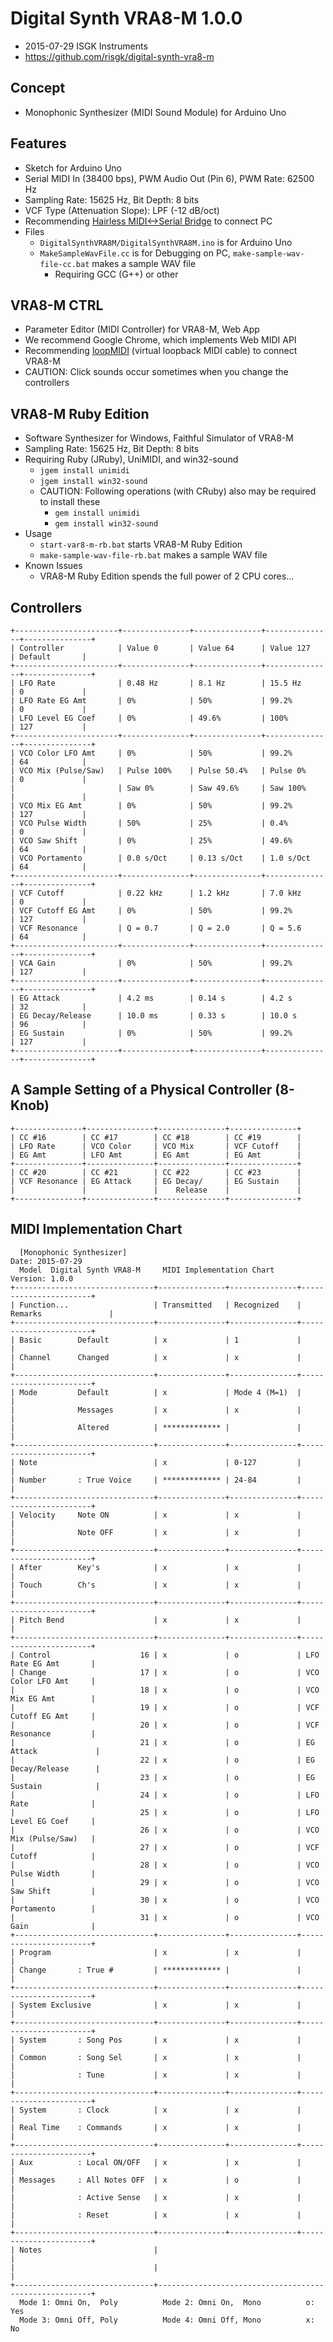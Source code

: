# Digital Synth VRA8-M 1.0.0

- 2015-07-29 ISGK Instruments
- <https://github.com/risgk/digital-synth-vra8-m>

## Concept

- Monophonic Synthesizer (MIDI Sound Module) for Arduino Uno

## Features

- Sketch for Arduino Uno
- Serial MIDI In (38400 bps), PWM Audio Out (Pin 6), PWM Rate: 62500 Hz
- Sampling Rate: 15625 Hz, Bit Depth: 8 bits
- VCF Type (Attenuation Slope): LPF (-12 dB/oct)
- Recommending [Hairless MIDI<->Serial Bridge](http://projectgus.github.io/hairless-midiserial/) to connect PC
- Files
    - `DigitalSynthVRA8M/DigitalSynthVRA8M.ino` is for Arduino Uno
    - `MakeSampleWavFile.cc` is for Debugging on PC, `make-sample-wav-file-cc.bat` makes a sample WAV file
        - Requiring GCC (G++) or other

## VRA8-M CTRL

- Parameter Editor (MIDI Controller) for VRA8-M, Web App
- We recommend Google Chrome, which implements Web MIDI API
- Recommending [loopMIDI](http://www.tobias-erichsen.de/software/loopmidi.html) (virtual loopback MIDI cable) to connect VRA8-M
- CAUTION: Click sounds occur sometimes when you change the controllers

## VRA8-M Ruby Edition

- Software Synthesizer for Windows, Faithful Simulator of VRA8-M
- Sampling Rate: 15625 Hz, Bit Depth: 8 bits
- Requiring Ruby (JRuby), UniMIDI, and win32-sound
    - `jgem install unimidi`
    - `jgem install win32-sound`
    - CAUTION: Following operations (with CRuby) also may be required to install these
        - `gem install unimidi`
        - `gem install win32-sound`
- Usage
    - `start-var8-m-rb.bat` starts VRA8-M Ruby Edition
    - `make-sample-wav-file-rb.bat` makes a sample WAV file
- Known Issues
    - VRA8-M Ruby Edition spends the full power of 2 CPU cores...

## Controllers

    +-----------------------+---------------+---------------+---------------+---------------+
    | Controller            | Value 0       | Value 64      | Value 127     | Default       |
    +-----------------------+---------------+---------------+---------------+---------------+
    | LFO Rate              | 0.48 Hz       | 8.1 Hz        | 15.5 Hz       | 0             |
    | LFO Rate EG Amt       | 0%            | 50%           | 99.2%         | 0             |
    | LFO Level EG Coef     | 0%            | 49.6%         | 100%          | 127           |
    +-----------------------+---------------+---------------+---------------+---------------+
    | VCO Color LFO Amt     | 0%            | 50%           | 99.2%         | 64            |
    | VCO Mix (Pulse/Saw)   | Pulse 100%    | Pulse 50.4%   | Pulse 0%      | 0             |
    |                       | Saw 0%        | Saw 49.6%     | Saw 100%      |               |
    | VCO Mix EG Amt        | 0%            | 50%           | 99.2%         | 127           |
    | VCO Pulse Width       | 50%           | 25%           | 0.4%          | 0             |
    | VCO Saw Shift         | 0%            | 25%           | 49.6%         | 64            |
    | VCO Portamento        | 0.0 s/Oct     | 0.13 s/Oct    | 1.0 s/Oct     | 64            |
    +-----------------------+---------------+---------------+---------------+---------------+
    | VCF Cutoff            | 0.22 kHz      | 1.2 kHz       | 7.0 kHz       | 0             |
    | VCF Cutoff EG Amt     | 0%            | 50%           | 99.2%         | 127           |
    | VCF Resonance         | Q = 0.7       | Q = 2.0       | Q = 5.6       | 64            |
    +-----------------------+---------------+---------------+---------------+---------------+
    | VCA Gain              | 0%            | 50%           | 99.2%         | 127           |
    +-----------------------+---------------+---------------+---------------+---------------+
    | EG Attack             | 4.2 ms        | 0.14 s        | 4.2 s         | 32            |
    | EG Decay/Release      | 10.0 ms       | 0.33 s        | 10.0 s        | 96            |
    | EG Sustain            | 0%            | 50%           | 99.2%         | 127           |
    +-----------------------+---------------+---------------+---------------+---------------+

## A Sample Setting of a Physical Controller (8-Knob)

    +---------------+---------------+---------------+---------------+
    | CC #16        | CC #17        | CC #18        | CC #19        |
    | LFO Rate      | VCO Color     | VCO Mix       | VCF Cutoff    |
    | EG Amt        | LFO Amt       | EG Amt        | EG Amt        |
    +---------------+---------------+---------------+---------------+
    | CC #20        | CC #21        | CC #22        | CC #23        |
    | VCF Resonance | EG Attack     | EG Decay/     | EG Sustain    |
    |               |               |    Release    |               |
    +---------------+---------------+---------------+---------------+

## MIDI Implementation Chart

      [Monophonic Synthesizer]                                        Date: 2015-07-29       
      Model  Digital Synth VRA8-M     MIDI Implementation Chart       Version: 1.0.0         
    +-------------------------------+---------------+---------------+-----------------------+
    | Function...                   | Transmitted   | Recognized    | Remarks               |
    +-------------------------------+---------------+---------------+-----------------------+
    | Basic        Default          | x             | 1             |                       |
    | Channel      Changed          | x             | x             |                       |
    +-------------------------------+---------------+---------------+-----------------------+
    | Mode         Default          | x             | Mode 4 (M=1)  |                       |
    |              Messages         | x             | x             |                       |
    |              Altered          | ************* |               |                       |
    +-------------------------------+---------------+---------------+-----------------------+
    | Note                          | x             | 0-127         |                       |
    | Number       : True Voice     | ************* | 24-84         |                       |
    +-------------------------------+---------------+---------------+-----------------------+
    | Velocity     Note ON          | x             | x             |                       |
    |              Note OFF         | x             | x             |                       |
    +-------------------------------+---------------+---------------+-----------------------+
    | After        Key's            | x             | x             |                       |
    | Touch        Ch's             | x             | x             |                       |
    +-------------------------------+---------------+---------------+-----------------------+
    | Pitch Bend                    | x             | x             |                       |
    +-------------------------------+---------------+---------------+-----------------------+
    | Control                    16 | x             | o             | LFO Rate EG Amt       |
    | Change                     17 | x             | o             | VCO Color LFO Amt     |
    |                            18 | x             | o             | VCO Mix EG Amt        |
    |                            19 | x             | o             | VCF Cutoff EG Amt     |
    |                            20 | x             | o             | VCF Resonance         |
    |                            21 | x             | o             | EG Attack             |
    |                            22 | x             | o             | EG Decay/Release      |
    |                            23 | x             | o             | EG Sustain            |
    |                            24 | x             | o             | LFO Rate              |
    |                            25 | x             | o             | LFO Level EG Coef     |
    |                            26 | x             | o             | VCO Mix (Pulse/Saw)   |
    |                            27 | x             | o             | VCF Cutoff            |
    |                            28 | x             | o             | VCO Pulse Width       |
    |                            29 | x             | o             | VCO Saw Shift         |
    |                            30 | x             | o             | VCO Portamento        |
    |                            31 | x             | o             | VCO Gain              |
    +-------------------------------+---------------+---------------+-----------------------+
    | Program                       | x             | x             |                       |
    | Change       : True #         | ************* |               |                       |
    +-------------------------------+---------------+---------------+-----------------------+
    | System Exclusive              | x             | x             |                       |
    +-------------------------------+---------------+---------------+-----------------------+
    | System       : Song Pos       | x             | x             |                       |
    | Common       : Song Sel       | x             | x             |                       |
    |              : Tune           | x             | x             |                       |
    +-------------------------------+---------------+---------------+-----------------------+
    | System       : Clock          | x             | x             |                       |
    | Real Time    : Commands       | x             | x             |                       |
    +-------------------------------+---------------+---------------+-----------------------+
    | Aux          : Local ON/OFF   | x             | x             |                       |
    | Messages     : All Notes OFF  | x             | o             |                       |
    |              : Active Sense   | x             | x             |                       |
    |              : Reset          | x             | x             |                       |
    +-------------------------------+---------------+---------------+-----------------------+
    | Notes                         |                                                       |
    |                               |                                                       |
    +-------------------------------+-------------------------------------------------------+
      Mode 1: Omni On,  Poly          Mode 2: Omni On,  Mono          o: Yes                 
      Mode 3: Omni Off, Poly          Mode 4: Omni Off, Mono          x: No                  
